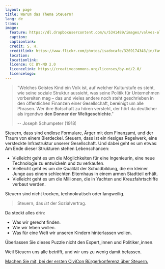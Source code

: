 ```yaml
---
layout: page
title: Warum das Thema Steuern?
lang: de
trans:
image:
  feature: https://dl.dropboxusercontent.com/u/5341489/images/valves-old-2_crop.jpg  
  caption:
  captionlink:
  credit: S. H.
  creditlink: https://www.flickr.com/photos/isadocafe/3269174348/in/faves-93207791@N02/
  location:
  locationlink:
  licence: CC BY-ND 2.0
  licencelink: https://creativecommons.org/licenses/by-nd/2.0/
  licencelogo:
---
```


> "Welches Geistes Kind ein Volk ist, auf welcher Kulturstufe es steht, wie seine soziale Struktur aussieht, was seine Politik für Unternehmen vorbereiten mag – das und vieles andere noch steht geschrieben in den öffentlichen Finanzen einer Gesellschaft, bereinigt um alle Phrasen.
> Wer ihre Botschaft zu hören versteht, der hört da deutlicher als irgendwo **den Donner der Weltgeschichte**."
>
> -- Joseph Schumpeter (1918)

Steuern, dass sind endlose Formulare, Ärger mit dem Finanzamt, und der Traum von einem Bierdeckel.
Steuern, dass ist ein riesiges Regelwerk, eine versteckte Infrastruktur unserer Gesellschaft.
Und dabei geht es um etwas: Am Ende dieser Strukturen stehen Lebenschancen:

- Vielleicht geht es um die Möglichkeiten für eine Ingenieurin, eine neue Technologie zu entwickeln und zu verkaufen.
- Vielleicht geht es um die Qualität der Schuldbildung, die ein kleiner Junge aus einem schlechten Elternhaus in einem armen Stadtteil erhält.
- Vielleicht geht es um die Millionen, die in Yachten und Kreuzfahrtschiffe verbaut werden.

Steuern sind nicht trocken, technokratisch oder langweilig.

> Steuern, das *ist* der Sozialvertrag.

Da steckt alles drin:

- Was wir gerecht finden.
- Wie wir leben wollen.
- Was für eine Welt wir unseren Kindern hinterlassen wollen.

<div markdown="0"><a class="btn btn-danger">Überlassen Sie dieses Puzzle nicht den Expert_innen und Politiker_innen.</a></div>

Weil Steuern uns alle betrifft, und wir uns zu wenig damit befassen.

<div markdown="0"><a href="/mitmachen/" class="btn btn-success">Machen Sie mit, bei der ersten CiviCon Bürgerkonferenz über Steuern.</a></div>
